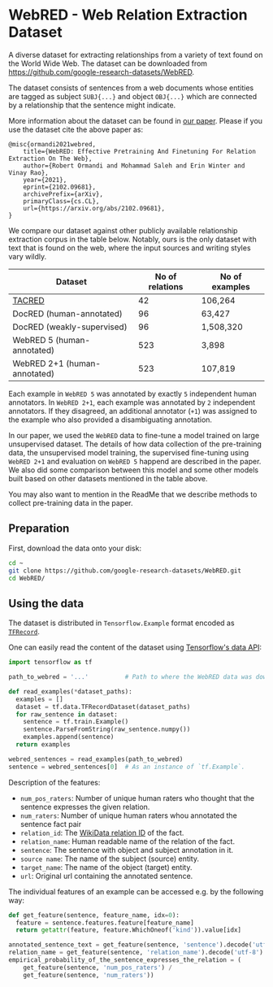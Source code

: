 # WebRED - Web Relation Extraction Dataset

A diverse dataset for extracting relationships from a variety of text
found on the World Wide Web. The dataset can be downloaded from
https://github.com/google-research-datasets/WebRED.

The dataset consists of sentences from a web documents whose entities are
tagged as subject `SUBJ{...}` and object `OBJ{...}` which are connected by a
relationship that the sentence might indicate.

More information about the dataset can be found in
[our paper](https://arxiv.org/abs/2102.09681).
Please if you use the dataset cite the above paper as:

```
@misc{ormandi2021webred,
    title={WebRED: Effective Pretraining And Finetuning For Relation Extraction On The Web}, 
    author={Robert Ormandi and Mohammad Saleh and Erin Winter and Vinay Rao},
    year={2021},
    eprint={2102.09681},
    archivePrefix={arXiv},
    primaryClass={cs.CL},
    url={https://arxiv.org/abs/2102.09681},
}
```

We compare our dataset against other publicly available relationship extraction
corpus in the table below. Notably, ours is the only dataset with text that is
found on the web, where the input sources and writing styles vary wildly.

| Dataset                                             | No of relations     | No of examples |
|-----------------------------------------------------|---------------------|----------------|
| [TACRED](https://nlp.stanford.edu/projects/tacred/) | 42                  | 106,264        |
| DocRED (human-annotated)                            | 96                  | 63,427         |
| DocRED (weakly-supervised)                          | 96                  | 1,508,320      |
| WebRED  5 (human-annotated)                         | 523                 | 3,898          |
| WebRED 2+1 (human-annotated)                        | 523                 | 107,819        |

Each example in `WebRED 5` was annotated by exactly `5` independent human
annotators. In `WebRED 2+1`, each example was annotated by `2` independent
annotators. If they disagreed, an additional annotator (`+1`) was assigned to
the example who also provided a disambiguating annotation.

In our paper, we used the `WebRED` data to fine-tune a model trained on large
unsupervised dataset. The details of how data collection of the pre-training
data, the unsupervised model training, the supervised fine-tuning using
`WebRED 2+1` and evaluation on `WebRED 5` happend are described in the paper.
We also did some comparison between this model and some other models built based
on other datasets mentioned in the table above.

You may also want to mention in the ReadMe that we describe methods to collect
pre-training data in the paper.

## Preparation
First, download the data onto your disk:

```bash
cd ~
git clone https://github.com/google-research-datasets/WebRED.git
cd WebRED/
```

## Using the data
The dataset is distributed in `Tensorflow.Example` format encoded as
[`TFRecord`](https://www.tensorflow.org/tutorials/load_data/tfrecord).

One can easily read the content of the dataset using
[Tensorflow's data API](https://www.tensorflow.org/api_docs/python/tf/data):

```python
import tensorflow as tf

path_to_webred = '...'          # Path to where the WebRED data was downloaded.

def read_examples(*dataset_paths):
  examples = []
  dataset = tf.data.TFRecordDataset(dataset_paths)
  for raw_sentence in dataset:
    sentence = tf.train.Example()
    sentence.ParseFromString(raw_sentence.numpy())
    examples.append(sentence)
  return examples

webred_sentences = read_examples(path_to_webred)
sentence = webred_sentences[0]  # As an instance of `tf.Example`.
```

Description of the features:

  * `num_pos_raters`: Number of unique human raters who thought that the
    sentence expresses the given relation.
  * `num_raters`: Number of unique human raters whou annotated the sentence fact pair
  * `relation_id`: The
    [WikiData relation ID](https://www.wikidata.org/wiki/Wikidata:Identifiers)
    of the fact.
  * `relation_name`: Human readable name of the relation of the fact.
  * `sentence`: The sentence with object and subject annotation in it.
  * `source name`: The name of the subject (source) entity.
  * `target_name`: The name of the object (target) entity.
  * `url`: Original url containing the annotated sentence.

The individual features of an example can be accessed e.g. by the following way:

```python
def get_feature(sentence, feature_name, idx=0):
  feature = sentence.features.feature[feature_name]
  return getattr(feature, feature.WhichOneof('kind')).value[idx]

annotated_sentence_text = get_feature(sentence, 'sentence').decode('utf-8')
relation_name = get_feature(sentence, 'relation_name').decode('utf-8')
empirical_probability_of_the_sentence_expresses_the_relation = (
    get_feature(sentence, 'num_pos_raters') /
    get_feature(sentence, 'num_raters'))
```
